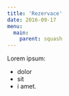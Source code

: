 ```yaml
---
title: 'Rezervace'
date: 2016-09-17
menu:
  main:
    parent: squash
---
```


Lorem ipsum:
* dolor
* sit
* i amet.